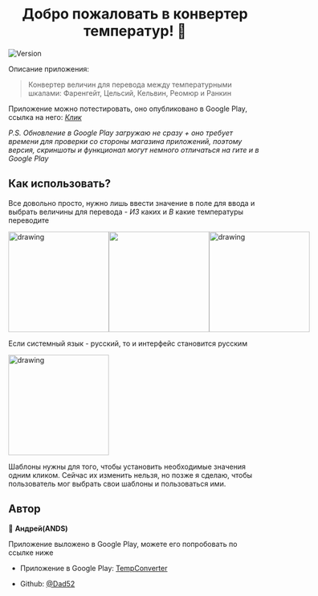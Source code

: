 <h1 align="center">Добро пожаловать в конвертер температур! 👋</h1>
<p>
  <img alt="Version" src="https://img.shields.io/badge/version-8.1-blue.svg?cacheSeconds=2592000" />

</p>

Описание приложения:
> Конвертер величин для перевода между температурными шкалами: Фаренгейт, Цельсий, Кельвин, Реомюр и Ранкин

Приложение можно потестировать, оно опубликовано в Google Play, ссылка на него: [*Клик*](https://play.google.com/store/apps/details?id=com.ands.temperatureconverter)

*P.S. Обновление в Google Play загружаю не сразу + оно требует времени для проверки со стороны магазина приложений, поэтому версия, скриншоты и функционал могут немного отличаться на гите и в Google Play*
## Как использовать?

Все довольно просто, нужно лишь ввести значение в поле для ввода и выбрать величины для перевода - *ИЗ* каких и *В* какие температуры переводите
<div style="display: flex; flex-direction: row">
<img src="https://user-images.githubusercontent.com/93911341/152015017-09829013-0a07-49fd-87aa-5e326d41eddf.jpg" alt="drawing" width="200"/>
<img src="https://user-images.githubusercontent.com/93911341/152015013-522efac2-523e-4932-befc-801216098de0.jpg" width="200"/>
<img src="https://user-images.githubusercontent.com/93911341/152015008-dcddf4ad-cfb2-4e15-8473-fb2c65f0d613.jpg" alt="drawing" width="200"/>
</div>


Если системный язык - русский, то и интерфейс становится русским

<img src="https://user-images.githubusercontent.com/93911341/152014944-6374587e-2863-453a-9f30-3d354219fea1.jpg" alt="drawing" width="200"/>

Шаблоны нужны для того, чтобы установить необходимые значения одним кликом. Сейчас их изменить нельзя, но позже я сделаю, чтобы пользователь мог выбрать свои шаблоны и пользоваться ими.

## Автор

👤 **Андрей(ANDS)**

Приложение выложено в Google Play, можете его попробовать по ссылке ниже
* Приложение в Google Play: [TempConverter](https://play.google.com/store/apps/details?id=com.ands.temperatureconverter)

* Github: [@Dad52](https://github.com/Dad52)
